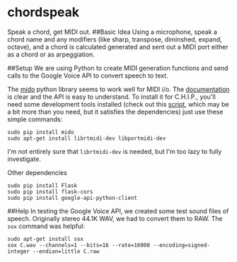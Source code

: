 # chordspeak
Speak a chord, get MIDI out.
##Basic Idea
Using a microphone, speak a chord name and any modifiers (like sharp, transpose, diminshed, expand, octave), and a chord is calculated generated and sent out a MIDI port either as a chord or as arpeggiation. 

##Setup
We are using Python to create MIDI generation functions and send calls to the Google Voice API to convert speech to text. 

The [mido](https://github.com/olemb/mido) python library seems to work well for MIDI i/o. The [documentation](https://mido.readthedocs.io/en/latest/) is clear and the API is easy to understand. To install it for C.H.I.P., you'll need some development tools installed (check out this [script](https://github.com/nyboer/newchipsetup/blob/master/dev.sh), which may be a bit more than you need, but it satisfies the dependencies) just use these simple commands:
```
sudo pip install mido
sudo apt-get install librtmidi-dev libportmidi-dev
```
I'm not entirely sure that `librtmidi-dev` is needed, but I'm too lazy to fully investigate.

Other dependencies
```
sudo pip install Flask
sudo pip install flask-cors
sudo pip install google-api-python-client
```

##Help
In testing the Google Voice API, we created some test sound files of speech. Originally stereo 44.1K WAV, we had to convert them to RAW. The `sox` command was helpful:
```
sudo apt-get install sox
sox C.wav --channels=1 --bits=16 --rate=16000 --encoding=signed-integer --endian=little C.raw
```

